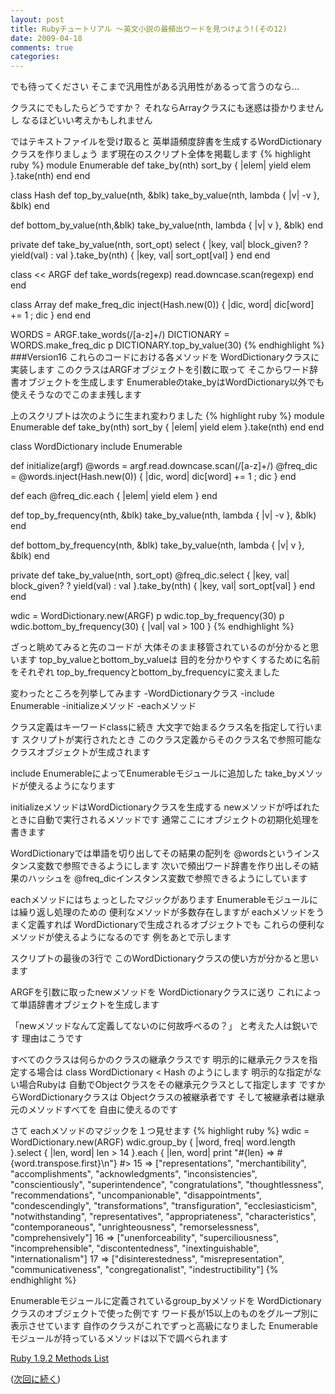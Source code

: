 ```yaml
---
layout: post
title: Rubyチュートリアル ～英文小説の最頻出ワードを見つけよう!(その12)
date: 2009-04-18
comments: true
categories:
---
```



でも待ってください
そこまで汎用性がある汎用性があるって言うのなら...

クラスにでもしたらどうですか？
それならArrayクラスにも迷惑は掛かりませんし
なるほどいい考えかもしれません

ではテキストファイルを受け取ると
英単語頻度辞書を生成するWordDictionaryクラスを作りましょう
まず現在のスクリプト全体を掲載します
{% highlight ruby %}
 module Enumerable
   def take_by(nth)
     sort_by { |elem| yield elem }.take(nth)
   end
 end
 
 class Hash
   def top_by_value(nth, &blk)
     take_by_value(nth, lambda { |v| -v }, &blk)
   end
 
   def bottom_by_value(nth,&blk)
     take_by_value(nth, lambda { |v| v }, &blk)
   end
 
   private
   def take_by_value(nth, sort_opt)
     select { |key, val| block_given? ? yield(val) : val }.take_by(nth) { |key, val| sort_opt[val] }
   end
 end
 
 class << ARGF
   def take_words(regexp)
     read.downcase.scan(regexp)
   end
 end
 
 class Array
   def make_freq_dic
     inject(Hash.new(0)) { |dic, word| dic[word] += 1 ; dic }
   end
 end
 
 WORDS = ARGF.take_words(/[a-z]+/)
 DICTIONARY = WORDS.make_freq_dic
 p DICTIONARY.top_by_value(30)
{% endhighlight %}
###Version16
これらのコードにおける各メソッドを
WordDictionaryクラスに実装します
このクラスはARGFオブジェクトを引数に取って
そこからワード辞書オブジェクトを生成します
Enumerableのtake_byはWordDictionary以外でも
使えそうなのでこのまま残します

上のスクリプトは次のように生まれ変わりました
{% highlight ruby %}
 module Enumerable
   def take_by(nth)
     sort_by { |elem| yield elem }.take(nth)
   end
 end
 
 class WordDictionary
   include Enumerable
 
   def initialize(argf)
     @words = argf.read.downcase.scan(/[a-z]+/)
     @freq_dic = @words.inject(Hash.new(0)) { |dic, word| dic[word] += 1 ; dic }
   end
 
   def each
     @freq_dic.each { |elem| yield elem }
   end
 
   def top_by_frequency(nth, &blk)
     take_by_value(nth, lambda { |v| -v }, &blk)
   end
 
   def bottom_by_frequency(nth, &blk)
     take_by_value(nth, lambda { |v| v }, &blk)
   end
 
   private
   def take_by_value(nth, sort_opt)
     @freq_dic.select { |key, val| block_given? ? yield(val) : val }.take_by(nth) { |key, val| sort_opt[val] }
   end
 end
 
 wdic = WordDictionary.new(ARGF)
 p wdic.top_by_frequency(30)
 p wdic.bottom_by_frequency(30) { |val| val > 100 }
{% endhighlight %}

ざっと眺めてみると先のコードが
大体そのまま移管されているのが分かると思います
top_by_valueとbottom_by_valueは
目的を分かりやすくするために名前をそれぞれ
top_by_frequencyとbottom_by_frequencyに変えました
 
変わったところを列挙してみます
-WordDictionaryクラス
-include Enumerable
-initializeメソッド
-eachメソッド
 
クラス定義はキーワードclassに続き
大文字で始まるクラス名を指定して行います
スクリプトが実行されたとき
このクラス定義からそのクラス名で参照可能な
クラスオブジェクトが生成されます

include EnumerableによってEnumerableモジュールに追加した
take_byメソッドが使えるようになります

initializeメソッドはWordDictionaryクラスを生成する
newメソッドが呼ばれたときに自動で実行されるメソッドです
通常ここにオブジェクトの初期化処理を書きます

WordDictionaryでは単語を切り出してその結果の配列を
@wordsというインスタンス変数で参照できるようにします
次いで頻出ワード辞書を作り出しその結果のハッシュを
@freq_dicインスタンス変数で参照できるようにしています

eachメソッドにはちょっとしたマジックがあります
Enumerableモジュールには繰り返し処理のための
便利なメソッドが多数存在しますが
eachメソッドをうまく定義すれば
WordDictionaryで生成されるオブジェクトでも
これらの便利なメソッドが使えるようになるのです
例をあとで示します

スクリプトの最後の3行で
このWordDictionaryクラスの使い方が分かると思います

ARGFを引数に取ったnewメソッドを
WordDictionaryクラスに送り
これによって単語辞書オブジェクトを生成します

「newメソッドなんて定義してないのに何故呼べるの？」
と考えた人は鋭いです
理由はこうです

すべてのクラスは何らかのクラスの継承クラスです
明示的に継承元クラスを指定する場合は
class WordDictionary < Hash
のようにします
明示的な指定がない場合Rubyは
自動でObjectクラスをその継承元クラスとして指定します
ですからWordDictionaryクラスは
Objectクラスの被継承者です
そして被継承者は継承元のメソッドすべてを
自由に使えるのです

さて
eachメソッドのマジックを１つ見せます
{% highlight ruby %}
 wdic = WordDictionary.new(ARGF)
 wdic.group_by { |word, freq| word.length }.select { |len, word| len > 14 }.each { |len, word| print "#{len} => #{word.transpose.first}\n"}
 #> 15 => ["representations", "merchantibility", "accomplishments", "acknowledgments", "inconsistencies", "conscientiously", "superintendence", "congratulations", "thoughtlessness", "recommendations", "uncompanionable", "disappointments", "condescendingly", "transformations", "transfiguration", "ecclesiasticism", "notwithstanding", "representatives", "appropriateness", "characteristics", "contemporaneous", "unrighteousness", "remorselessness", "comprehensively"]
 16 => ["unenforceability", "superciliousness", "incomprehensible", "discontentedness", "inextinguishable", "internationalism"]
 17 => ["disinterestedness", "misrepresentation", "communicativeness", "congregationalist", "indestructibility"]
{% endhighlight %}

Enumerableモジュールに定義されているgroup_byメソッドを
WordDictionaryクラスのオブジェクトで使った例です
ワード長が15以上のものをグループ別に表示させています
自作のクラスがこれでずっと高級になりました
Enumerableモジュールが持っているメソッドは以下で調べられます

[Ruby 1.9.2 Methods List](http://rbref.heroku.com/)

([次回に続く](http://d.hatena.ne.jp/keyesberry/20090419))